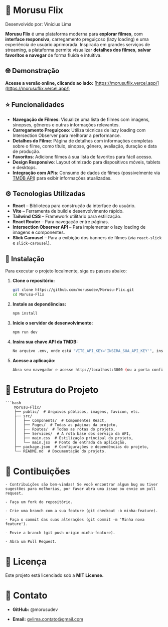 # 🍿 **Morusu Flix**
Desenvolvido por: Vinícius Lima

**Morusu Flix** é uma plataforma moderna para **explorar filmes**, com **interface responsiva**, carregamento preguiçoso (lazy loading) e uma experiência de usuário aprimorada. Inspirada em grandes serviços de streaming, a plataforma permite visualizar **detalhes dos filmes**, **salvar favoritos e navegar** de forma fluida e intuitiva.

## 🌐 Demonstração

**Acesse a versão online, clicando ao lado:** [https://morusuflix.vercel.app/](https://morusuflix.vercel.app/)

## ⭐ Funcionalidades

- **Navegação de Filmes**: Visualize uma lista de filmes com imagens, sinopses, gêneros e outras informações relevantes.
- **Carregamento Preguiçoso**: Utiliza técnicas de lazy loading com Intersection Observer para melhorar a performance.
- **Detalhes do Filme**: Página de detalhes com informações completas sobre o filme, como título, sinopse, gênero, avaliação, duração e data de produção.
- **Favoritos**: Adicione filmes à sua lista de favoritos para fácil acesso.
- **Design Responsivo**: Layout otimizado para dispositivos móveis, tablets e desktops.
- **Integração com APIs**: Consumo de dados de filmes (possivelmente via [TMDB API](https://www.themoviedb.org/documentation/api)) para exibir informações atualizadas.

## ⚙️ Tecnologias Utilizadas

- **React** – Biblioteca para construção da interface do usuário.
- **Vite** – Ferramenta de build e desenvolvimento rápido.
- **Tailwind CSS** – Framework utilitário para estilização.
- **React Router** – Para navegação entre páginas.
- **Intersection Observer API** – Para implementar o lazy loading de imagens e componentes.
- **Slick Carousel** – Para a exibição dos banners de filmes (via `react-slick` e `slick-carousel`).

## 🚀 Instalação

Para executar o projeto localmente, siga os passos abaixo:

1. **Clone o repositório:**

   ```bash
   git clone https://github.com/morusudev/Morusu-Flix.git
   cd Morusu-Flix
2. **Instale as dependências:**

   ```bash
   npm install
3. **Inicie o servidor de desenvolvimento:**

   ```bash
   npm run dev
4. **Insira sua chave API da TMDB:**

   ```bash
   No arquivo .env, onde está "VITE_API_KEY='INSIRA_SUA_API_KEY'", insira sua chave API da TMDB dentro das "", fazendo assim, carregar os filmes.
5. **Acesse a aplicação:**

   ```bash
   Abra seu navegador e acesse http://localhost:3000 (ou a porta configurada).
   
# 📁 Estrutura do Projeto
    ```bash
        Morusu-Flix/
        ├── public/  # Arquivos públicos, imagens, favicon, etc.
        ├── src/
        │   ├── Components/  # Componentes React,
        │   ├── Pages/  # Todas as páginas da projeto,
        │   ├── Routes/  # Todas as rotas do projeto,
        │   ├── Services/  # A rota base dos serviço da API,
        │   ├── main.css  # Estilização principal do projeto,
        │   └── main.jsx  # Ponto de entrada da aplicação,              
        ├── package.json  # Configurações e dependências do projeto,
        └── README.md  # Documentação do projeto.

# 🤝 Contibuições
    - Contribuições são bem-vindas! Se você encontrar algum bug ou tiver sugestões para melhorias, por favor abra uma issue ou envie um pull request.

    - Faça um fork do repositório.

    - Crie uma branch com a sua feature (git checkout -b minha-feature).

    - Faça o commit das suas alterações (git commit -m 'Minha nova feature').

    - Envie a branch (git push origin minha-feature).

    - Abra um Pull Request.
# 📜 Licença
Este projeto está licenciado sob a **MIT License.**

# 📧 Contato
- **GitHub:** @morusudev

- **Email:** gvlima.contato@gmail.com


